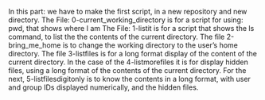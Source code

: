 In this part: we have to make the first script, in a new repository and  new directory.
The File: 0-current_working_directory is for a script for using: pwd, that shows where I am 
The File: 1-listit is for a script that shows the ls command, to list the the contents of the current directory. 
The file 2-bring_me_home is to change the working directory to the user’s home directory.
The file 3-listfiles is for a long format display of the content of the current directory.
In the case of the 4-listmorefiles it is for display hidden files, using a long format of the contents of the current directory. For the next, 5-listfilesdigitonly is to know the contents in a long format, with user and group IDs displayed numerically, and the hidden files.
